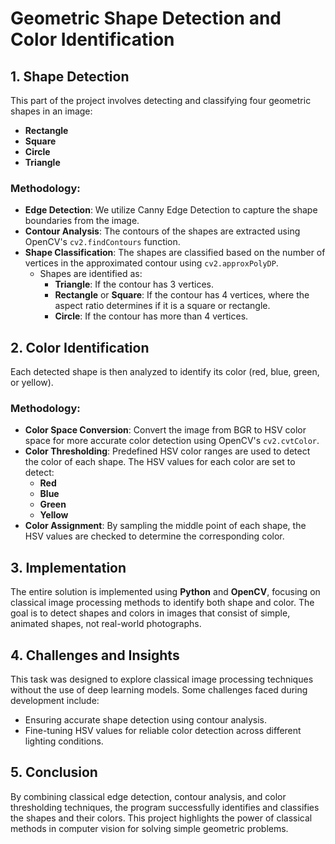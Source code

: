 # Geometric Shape Detection and Color Identification

## 1. Shape Detection
This part of the project involves detecting and classifying four geometric shapes in an image:
- **Rectangle**
- **Square**
- **Circle**
- **Triangle**

### Methodology:
- **Edge Detection**: We utilize Canny Edge Detection to capture the shape boundaries from the image.
- **Contour Analysis**: The contours of the shapes are extracted using OpenCV's `cv2.findContours` function.
- **Shape Classification**: The shapes are classified based on the number of vertices in the approximated contour using `cv2.approxPolyDP`. 
  - Shapes are identified as:
    - **Triangle**: If the contour has 3 vertices.
    - **Rectangle** or **Square**: If the contour has 4 vertices, where the aspect ratio determines if it is a square or rectangle.
    - **Circle**: If the contour has more than 4 vertices.

## 2. Color Identification
Each detected shape is then analyzed to identify its color (red, blue, green, or yellow).

### Methodology:
- **Color Space Conversion**: Convert the image from BGR to HSV color space for more accurate color detection using OpenCV's `cv2.cvtColor`.
- **Color Thresholding**: Predefined HSV color ranges are used to detect the color of each shape. The HSV values for each color are set to detect:
  - **Red**
  - **Blue**
  - **Green**
  - **Yellow**
- **Color Assignment**: By sampling the middle point of each shape, the HSV values are checked to determine the corresponding color.

## 3. Implementation
The entire solution is implemented using **Python** and **OpenCV**, focusing on classical image processing methods to identify both shape and color. The goal is to detect shapes and colors in images that consist of simple, animated shapes, not real-world photographs.

## 4. Challenges and Insights
This task was designed to explore classical image processing techniques without the use of deep learning models. Some challenges faced during development include:
- Ensuring accurate shape detection using contour analysis.
- Fine-tuning HSV values for reliable color detection across different lighting conditions.

## 5. Conclusion
By combining classical edge detection, contour analysis, and color thresholding techniques, the program successfully identifies and classifies the shapes and their colors. This project highlights the power of classical methods in computer vision for solving simple geometric problems.

